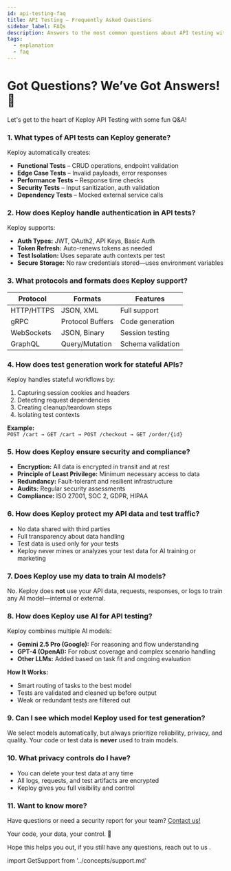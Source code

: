 ```yaml
---
id: api-testing-faq
title: API Testing – Frequently Asked Questions
sidebar_label: FAQs
description: Answers to the most common questions about API testing with Keploy.
tags:
  - explanation
  - faq
---
```


# Got Questions? We’ve Got Answers! 🚀

Let's get to the heart of Keploy API Testing with some fun Q&A!

### 1. What types of API tests can Keploy generate?

Keploy automatically creates:

- **Functional Tests** – CRUD operations, endpoint validation
- **Edge Case Tests** – Invalid payloads, error responses
- **Performance Tests** – Response time checks
- **Security Tests** – Input sanitization, auth validation
- **Dependency Tests** – Mocked external service calls

### 2. How does Keploy handle authentication in API tests?

Keploy supports:

- **Auth Types:** JWT, OAuth2, API Keys, Basic Auth
- **Token Refresh:** Auto-renews tokens as needed
- **Test Isolation:** Uses separate auth contexts per test
- **Secure Storage:** No raw credentials stored—uses environment variables

### 3. What protocols and formats does Keploy support?

| Protocol   | Formats          | Features          |
| ---------- | ---------------- | ----------------- |
| HTTP/HTTPS | JSON, XML        | Full support      |
| gRPC       | Protocol Buffers | Code generation   |
| WebSockets | JSON, Binary     | Session testing   |
| GraphQL    | Query/Mutation   | Schema validation |

### 4. How does test generation work for stateful APIs?

Keploy handles stateful workflows by:

1. Capturing session cookies and headers
2. Detecting request dependencies
3. Creating cleanup/teardown steps
4. Isolating test contexts

**Example:**  
`POST /cart → GET /cart → POST /checkout → GET /order/{id}`

### 5. How does Keploy ensure security and compliance?

- **Encryption:** All data is encrypted in transit and at rest
- **Principle of Least Privilege:** Minimum necessary access to data
- **Redundancy:** Fault-tolerant and resilient infrastructure
- **Audits:** Regular security assessments
- **Compliance:** ISO 27001, SOC 2, GDPR, HIPAA

### 6. How does Keploy protect my API data and test traffic?

- No data shared with third parties
- Full transparency about data handling
- Test data is used only for your tests
- Keploy never mines or analyzes your test data for AI training or marketing

### 7. Does Keploy use my data to train AI models?

No. Keploy does **not** use your API data, requests, responses, or logs to train any AI model—internal or external.

### 8. How does Keploy use AI for API testing?

Keploy combines multiple AI models:

- **Gemini 2.5 Pro (Google):** For reasoning and flow understanding
- **GPT-4 (OpenAI):** For robust coverage and complex scenario handling
- **Other LLMs:** Added based on task fit and ongoing evaluation

**How It Works:**

- Smart routing of tasks to the best model
- Tests are validated and cleaned up before output
- Weak or redundant tests are filtered out

### 9. Can I see which model Keploy used for test generation?

We select models automatically, but always prioritize reliability, privacy, and quality. Your code or test data is **never** used to train models.

### 10. What privacy controls do I have?

- You can delete your test data at any time
- All logs, requests, and test artifacts are encrypted
- Keploy gives you full visibility and control

### 11. Want to know more?

Have questions or need a security report for your team? [Contact us!](mailto:support@keploy.io)

Your code, your data, your control. 🔐

Hope this helps you out, if you still have any questions, reach out to us .

import GetSupport from '../concepts/support.md'

<GetSupport/>
